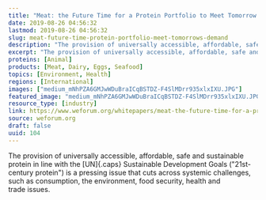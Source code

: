 ```yaml
---
title: "Meat: the Future Time for a Protein Portfolio to Meet Tomorrow’s Demand"
date: 2019-08-26 04:56:32
lastmod: 2019-08-26 04:56:32
slug: meat-future-time-protein-portfolio-meet-tomorrows-demand
description: "The provision of universally accessible, affordable, safe and sustainable protein in line with the UN Sustainable Development Goals (“21st-century protein”) is a pressing issue that cuts across systemic challenges, such as consumption, the environment, food security, health and trade&nbsp;issues."
excerpt: "The provision of universally accessible, affordable, safe and sustainable protein in line with the UN Sustainable Development Goals (“21st-century protein”) is a pressing issue that cuts across systemic challenges, such as consumption, the environment, food security, health and trade&nbsp;issues."
proteins: [Animal]
products: [Meat, Dairy, Eggs, Seafood]
topics: [Environment, Health]
regions: [International]
images: ["medium_mNhPZA6GMJwWDuBraICqBSTDZ-F4SlMDrr935xlxIXU.JPG"]
featured_image: "medium_mNhPZA6GMJwWDuBraICqBSTDZ-F4SlMDrr935xlxIXU.JPG"
resource_type: [industry]
link: https://www.weforum.org/whitepapers/meat-the-future-time-for-a-protein-portfolio-to-meet-tomorrow-s-demand/
source: weforum.org
draft: false
uuid: 104
---
```

The provision of universally accessible, affordable, safe and
sustainable protein in line with the [UN]{.caps} Sustainable Development
Goals ("21st-century protein") is a pressing issue that cuts across
systemic challenges, such as consumption, the environment, food
security, health and trade issues.
